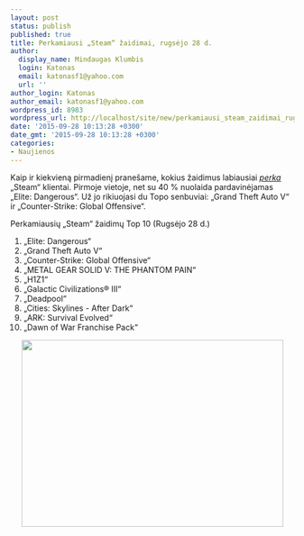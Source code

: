 ```yaml
---
layout: post
status: publish
published: true
title: Perkamiausi „Steam“ žaidimai, rugsėjo 28 d.
author:
  display_name: Mindaugas Klumbis
  login: Katonas
  email: katonasf1@yahoo.com
  url: ''
author_login: Katonas
author_email: katonasf1@yahoo.com
wordpress_id: 8983
wordpress_url: http://localhost/site/new/perkamiausi_steam_zaidimai_rugsejo_28_d/
date: '2015-09-28 10:13:28 +0300'
date_gmt: '2015-09-28 10:13:28 +0300'
categories:
- Naujienos
---
```

<p>
	Kaip ir kiekvieną pirmadienį prane&scaron;ame, kokius žaidimus labiausiai <em><a href="http://store.steampowered.com/search/?filter=topsellers">perka</a></em> &bdquo;Steam&ldquo; klientai. Pirmoje vietoje, net su 40 % nuolaida pardavinėjamas &bdquo;Elite: Dangerous&ldquo;. Už jo rikiuojasi du Topo senbuviai: &bdquo;Grand Theft Auto V&ldquo; ir &bdquo;Counter-Strike: Global Offensive&ldquo;.</p>
<p>
	Perkamiausių &bdquo;Steam&ldquo; žaidimų Top 10 (Rugsėjo 28 d.)</p>
<ol>
<li>
		&bdquo;Elite: Dangerous&ldquo;</li>
<li>
		&bdquo;Grand Theft Auto V&ldquo;</li>
<li>
		&bdquo;Counter-Strike: Global Offensive&ldquo;</li>
<li>
		&bdquo;METAL GEAR SOLID V: THE PHANTOM PAIN&ldquo;</li>
<li>
		&bdquo;H1Z1&ldquo;</li>
<li>
		&bdquo;Galactic Civilizations&reg; III&ldquo;</li>
<li>
		&bdquo;Deadpool&ldquo;</li>
<li>
		&bdquo;Cities: Skylines - After Dark&ldquo;</li>
<li>
		&bdquo;ARK: Survival Evolved&ldquo;</li>
<li>
		&bdquo;Dawn of War Franchise Pack&ldquo;</li>
</ol>
<p style="text-align: center;">
	<a href="http://store.steampowered.com/search/?filter=topsellers"><img alt="" src="http://technews.lt/userfiles/steam 0928.PNG" style="width: 464px; height: 332px;" /></a></p>
